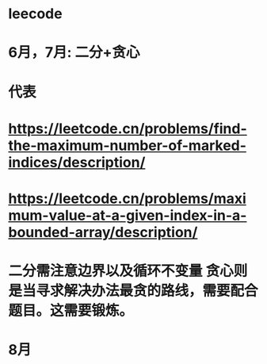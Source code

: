 # leecode

# 6月，7月: 二分+贪心
# 代表
# https://leetcode.cn/problems/find-the-maximum-number-of-marked-indices/description/ 
# https://leetcode.cn/problems/maximum-value-at-a-given-index-in-a-bounded-array/description/
#      二分需注意边界以及循环不变量 贪心则是当寻求解决办法最贪的路线，需要配合题目。这需要锻炼。

# 8月

